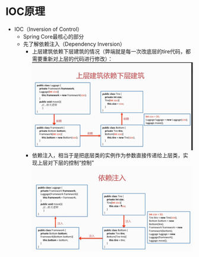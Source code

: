 # IOC原理

* IOC（Inversion of Control）
  * Spring Core最核心的部分
  * 先了解依赖注入（Dependency Inversion）
    * 上层建筑依赖下层建筑的情况（弊端就是每一次改底层的tire代码，都需要重新对上层的代码进行修改）：![](/IOC/1.png)
    * 依赖注入，相当于是把底层类的实例作为参数直接传递给上层类，实现上层对下层的控制“控制”![](/IOC/2.png)



